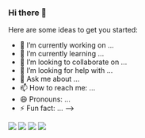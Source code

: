 ### Hi there 👋

Here are some ideas to get you started:

- 🔭 I’m currently working on ...
- 🌱 I’m currently learning ...
- 👯 I’m looking to collaborate on ...
- 🤔 I’m looking for help with ...
- 💬 Ask me about ...
- 📫 How to reach me: ...
- 😄 Pronouns: ...
- ⚡ Fun fact: ...
-->

<img src="https://img.shields.io/badge/unity-FFFFFF?style=for-the-badge&logo=Unity&logoColor=white"> 

<img src="https://img.shields.io/badge/Java-007396?style=for-the-badge&logo=java&logoColor=white"> 


<img src="https://img.shields.io/badge/c++-00599C?style=for-the-badge&logo=c%2B%2B&logoColor=white">


<img src="https://img.shields.io/badge/python-3776AB?style=for-the-badge&logo=python&logoColor=white">
